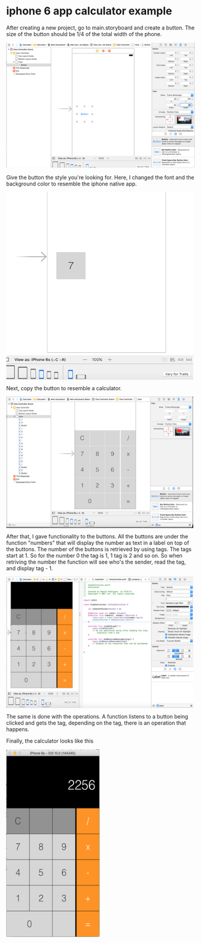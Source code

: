 # iphone 6 app calculator example

After creating a new project, go to main.storyboard and create a button. The size of the button should be 1/4 of the total width of the phone. 

![alt text](https://github.com/raquerod/calc/blob/master/images/Screen%20Shot%202017-03-31%20at%2011.20.26%20PM.png "Create Button")

Give the button the style you're looking for. Here, I changed the font and the background color to resemble the iphone native app.

<a href="url"><img src="https://github.com/raquerod/calc/blob/master/images/Screen%20Shot%202017-04-02%20at%203.07.42%20PM.png" align="center" height="500" width="500" ></a>

Next, copy the button to resemble a calculator.

<a href="url"><img src="https://github.com/raquerod/calc/blob/master/images/Screen%20Shot%202017-04-02%20at%203.09.40%20PM.png" align="center" height="350" width="500" ></a>

After that, I gave functionality to the buttons. All the buttons are under the function "numbers" that will display the number as text in a label on top of the buttons. The number of the buttons is retrieved by using tags. The tags start at 1. So for the number 0 the tag is 1, 1 tag is 2 and so on. So when retriving the number the function will see who's the sender, read the tag, and display tag - 1.

<a href="url"><img src="https://github.com/raquerod/calc/blob/master/images/Screen%20Shot%202017-04-02%20at%204.55.07%20PM.png" align="center" height="350" width="500" ></a>

The same is done with the operations. A function listens to a button being clicked and gets the tag, depending on the tag, there is an operation that happens. 

Finally, the calculator looks like this

<a href="url"><img src="https://github.com/raquerod/calc/blob/master/images/Screen%20Shot%202017-04-05%20at%2012.56.45%20PM.png" align="center" height="500" width="250" ></a>


